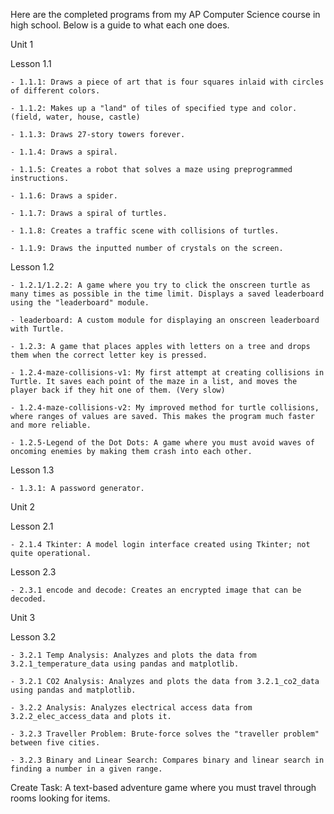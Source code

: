 Here are the completed programs from my AP Computer Science course in high school. Below is a guide to what each one does.

Unit 1

  Lesson 1.1
  
    - 1.1.1: Draws a piece of art that is four squares inlaid with circles of different colors.
    
    - 1.1.2: Makes up a "land" of tiles of specified type and color. (field, water, house, castle)
    
    - 1.1.3: Draws 27-story towers forever.
    
    - 1.1.4: Draws a spiral.
    
    - 1.1.5: Creates a robot that solves a maze using preprogrammed instructions.
    
    - 1.1.6: Draws a spider.
    
    - 1.1.7: Draws a spiral of turtles.
    
    - 1.1.8: Creates a traffic scene with collisions of turtles.
    
    - 1.1.9: Draws the inputted number of crystals on the screen.
    
  Lesson 1.2
  
    - 1.2.1/1.2.2: A game where you try to click the onscreen turtle as many times as possible in the time limit. Displays a saved leaderboard using the "leaderboard" module.

    - leaderboard: A custom module for displaying an onscreen leaderboard with Turtle.

    - 1.2.3: A game that places apples with letters on a tree and drops them when the correct letter key is pressed.

    - 1.2.4-maze-collisions-v1: My first attempt at creating collisions in Turtle. It saves each point of the maze in a list, and moves the player back if they hit one of them. (Very slow)

    - 1.2.4-maze-collisions-v2: My improved method for turtle collisions, where ranges of values are saved. This makes the program much faster and more reliable.

    - 1.2.5-Legend of the Dot Dots: A game where you must avoid waves of oncoming enemies by making them crash into each other.

  Lesson 1.3
  
    - 1.3.1: A password generator. 
    
Unit 2

  Lesson 2.1

    - 2.1.4 Tkinter: A model login interface created using Tkinter; not quite operational.

  Lesson 2.3

    - 2.3.1 encode and decode: Creates an encrypted image that can be decoded.

Unit 3

  Lesson 3.2

    - 3.2.1 Temp Analysis: Analyzes and plots the data from 3.2.1_temperature_data using pandas and matplotlib.

    - 3.2.1 CO2 Analysis: Analyzes and plots the data from 3.2.1_co2_data using pandas and matplotlib.
    
    - 3.2.2 Analysis: Analyzes electrical access data from 3.2.2_elec_access_data and plots it.

    - 3.2.3 Traveller Problem: Brute-force solves the "traveller problem" between five cities.

    - 3.2.3 Binary and Linear Search: Compares binary and linear search in finding a number in a given range.
  
  Create Task: A text-based adventure game where you must travel through rooms looking for items.
    
    
